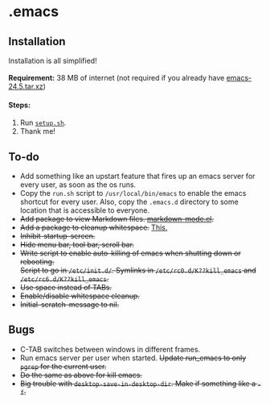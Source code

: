 .emacs
======

Installation
------------
Installation is all simplified! <br><br>
**Requirement:** 38 MB of internet (not required if you already have [emacs-24.5.tar.xz](https://ftp.gnu.org/gnu/emacs/emacs-24.5.tar.xz))

#### Steps:
 1. Run [`setup.sh`](./setup.sh).
 2. Thank me!

To-do
--------
 - Add something like an upstart feature that fires up an emacs server for every user, as soon as the os runs.
 - Copy the `run.sh` script to `/usr/local/bin/emacs` to enable the emacs shortcut for every user. Also, copy the `.emacs.d` directory to some location that is accessible to everyone.
 - ~~Add package to view Markdown files. [markdown-mode.el](http://jblevins.org/projects/markdown-mode/markdown-mode.el).~~
 - ~~Add a package to cleanup whitespace.~~ [This.](http://www.gnu.org/software/emacs/manual/html_node/emacs/Useless-Whitespace.html)
 - ~~Inhibit-startup-screen.~~
 - ~~Hide menu bar, tool bar, scroll bar.~~
 - ~~Write script to enable auto-killing of emacs when shutting down or rebooting.
     <br>Script to go in `/etc/init.d/`. Symlinks in `/etc/rc0.d/K??kill_emacs` and `/etc/rc6.d/K??kill_emacs`.~~
 - ~~Use space instead of TABs.~~
 - ~~Enable/disable whitespace cleanup.~~
 - ~~Initial-scratch-message to nil.~~

Bugs
----
- C-TAB switches between windows in different frames.
- Run emacs server per user when started. ~~Update run_emacs to only `pgrep` for the current user.~~
- ~~Do the same as above for kill emacs.~~
- ~~Big trouble with `desktop-save-in-desktop-dir`. Make if something like a `-f`.~~
